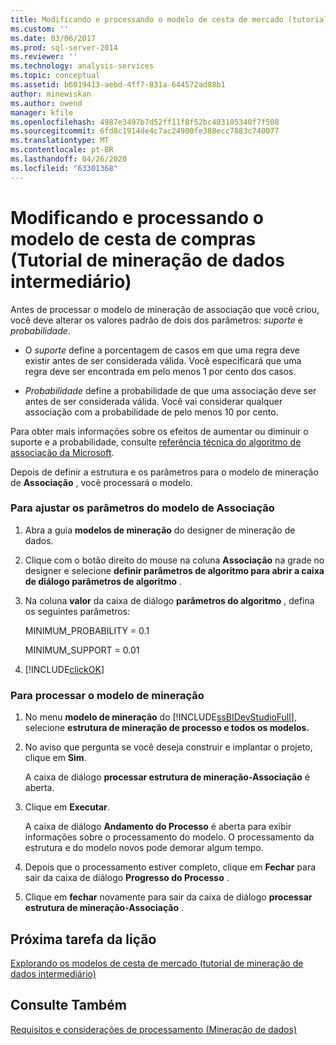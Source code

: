 ```yaml
---
title: Modificando e processando o modelo de cesta de mercado (tutorial de mineração de dados intermediário) | Microsoft Docs
ms.custom: ''
ms.date: 03/06/2017
ms.prod: sql-server-2014
ms.reviewer: ''
ms.technology: analysis-services
ms.topic: conceptual
ms.assetid: b6019413-aebd-4ff7-831a-644572ad88b1
author: minewiskan
ms.author: owend
manager: kfile
ms.openlocfilehash: 4987e3497b7d52ff11f8f52bc403105340f7f508
ms.sourcegitcommit: 6fd8c1914de4c7ac24900fe388ecc7883c740077
ms.translationtype: MT
ms.contentlocale: pt-BR
ms.lasthandoff: 04/26/2020
ms.locfileid: "63301368"
---
```

# <a name="modifying-and-processing-the-market-basket-model-intermediate-data-mining-tutorial"></a>Modificando e processando o modelo de cesta de compras (Tutorial de mineração de dados intermediário)
  Antes de processar o modelo de mineração de associação que você criou, você deve alterar os valores padrão de dois dos parâmetros: *suporte* e *probabilidade*.  
  
-   O *suporte* define a porcentagem de casos em que uma regra deve existir antes de ser considerada válida. Você especificará que uma regra deve ser encontrada em pelo menos 1 por cento dos casos.  
  
-   *Probabilidade* define a probabilidade de que uma associação deve ser antes de ser considerada válida. Você vai considerar qualquer associação com a probabilidade de pelo menos 10 por cento.  
  
 Para obter mais informações sobre os efeitos de aumentar ou diminuir o suporte e a probabilidade, consulte [referência técnica do algoritmo de associação da Microsoft](../../2014/analysis-services/data-mining/microsoft-association-algorithm-technical-reference.md).  
  
 Depois de definir a estrutura e os parâmetros para o modelo de mineração de **Associação** , você processará o modelo.  
  
### <a name="to-adjust-the-parameters-of-the-association-model"></a>Para ajustar os parâmetros do modelo de Associação  
  
1.  Abra a guia **modelos de mineração** do designer de mineração de dados.  
  
2.  Clique com o botão direito do mouse na coluna **Associação** na grade no designer e selecione **definir parâmetros de algoritmo para abrir a caixa de diálogo parâmetros de algoritmo** .  
  
3.  Na coluna **valor** da caixa de diálogo **parâmetros do algoritmo** , defina os seguintes parâmetros:  
  
     MINIMUM_PROBABILITY = 0.1  
  
     MINIMUM_SUPPORT = 0.01  
  
4.  [!INCLUDE[clickOK](../includes/clickok-md.md)]  
  
### <a name="to-process-the-mining-model"></a>Para processar o modelo de mineração  
  
1.  No menu **modelo de mineração** do [!INCLUDE[ssBIDevStudioFull](../includes/ssbidevstudiofull-md.md)], selecione **estrutura de mineração de processo e todos os modelos.**  
  
2.  No aviso que pergunta se você deseja construir e implantar o projeto, clique em **Sim**.  
  
     A caixa de diálogo **processar estrutura de mineração-Associação** é aberta.  
  
3.  Clique em **Executar**.  
  
     A caixa de diálogo **Andamento do Processo** é aberta para exibir informações sobre o processamento do modelo. O processamento da estrutura e do modelo novos pode demorar algum tempo.  
  
4.  Depois que o processamento estiver completo, clique em **Fechar** para sair da caixa de diálogo **Progresso do Processo** .  
  
5.  Clique em **fechar** novamente para sair da caixa de diálogo **processar estrutura de mineração-Associação** .  
  
## <a name="next-task-in-lesson"></a>Próxima tarefa da lição  
 [Explorando os modelos de cesta de mercado &#40;tutorial de mineração de dados intermediário&#41;](../../2014/tutorials/exploring-the-market-basket-models-intermediate-data-mining-tutorial.md)  
  
## <a name="see-also"></a>Consulte Também  
 [Requisitos e considerações de processamento &#40;Mineração de dados&#41;](../../2014/analysis-services/data-mining/processing-requirements-and-considerations-data-mining.md)  
  
  
